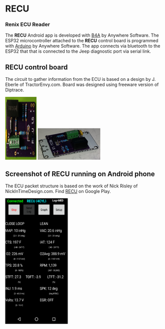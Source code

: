 # RECU    
### Renix ECU Reader

The **RECU** Android app is developed with [B4A](https://www.b4x.com/b4a.html) by Anywhere Software.  The ESP32 microcontroller attached to the **RECU** control board is programmed with [Arduino](https://www.arduino.cc) by Anywhere Software. The app connects via bluetooth to the ESP32 that that is connected to the Jeep diagnostic port via serial link.

## RECU control board
The circuit to gather information from the ECU is based on a design by J. Eberle of TractorEnvy.com.  Board was designed using freeware version of Diptrace.  

<img src="readme/Board.png" alt="Board.png" width="100px" height="200px"> <img src="readme/Board_Assembly.png" alt="Board_Assembly.png" width="200px" height="100px">

## Screenshot of RECU running on Android phone
The ECU packet structure is based on the work of Nick Risley of NickInTimeDesign.com.  Find [RECU](https://play.google.com/store/apps/details?id=cmarsoft.recu) on Google Play.

<img src="readme/Screenshot_RECU_1.png" alt="RECU_1.png" width="200px" height="400px">
